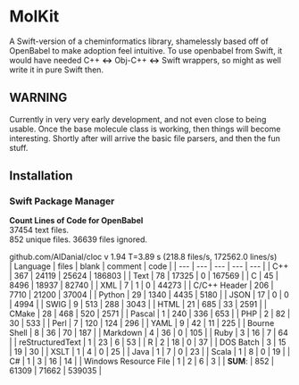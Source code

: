 # MolKit

A Swift-version of a cheminformatics library, shamelessly based off of OpenBabel to make adoption feel intuitive. 
To use openbabel from Swift, it would have needed C++ __<->__ Obj-C++ __<->__ Swift wrappers, so might as well write it in pure Swift then.  

## WARNING  

Currently in very very early development, and not even close to being usable. Once the base molecule class is working, then things will become interesting. Shortly after will arrive the basic file parsers, and then the fun stuff.

## Installation

### Swift Package Manager

__Count Lines of Code for OpenBabel__  
37454 text files.  
852 unique files.
36639 files ignored.  

github.com/AlDanial/cloc v 1.94  T=3.89 s (218.8 files/s, 172562.0 lines/s)  
| Language | files | blank | comment | code |
| --- | --- | --- | --- | --- |
| C++ | 367 | 24119 | 25624 | 186803 |
| Text | 78 | 17325 | 0 | 167569 |
| C | 45 | 8496 | 18937 | 82740 |
| XML | 7 | 1 | 0 | 44273 |
| C/C++ Header | 206 | 7710 | 21200 | 37004 |
| Python | 29 | 1340 | 4435 | 5180 |
| JSON | 17 | 0 | 0 | 4994 |
| SWIG | 9 | 513 | 288 | 3043 |
| HTML | 21 | 685 | 33 | 2591 |
| CMake | 28 | 468 | 520 | 2571 |
| Pascal | 1 | 240 | 336 | 653 |
| PHP | 2 | 82 | 30 | 533 |
| Perl | 7 | 120 | 124 | 296 |
| YAML | 9 | 42 | 11 | 225 |
| Bourne Shell | 8 | 36 | 70 | 187 |
| Markdown | 4 | 36 | 0 | 105 |
| Ruby | 3 | 16 | 7 | 64 |
| reStructuredText | 1 | 23 | 6 | 53 |
| R | 2 | 18 | 0 | 37 |
| DOS Batch | 3 | 15 | 19 | 30 |
| XSLT | 1 | 4 | 0 | 25 |
| Java | 1 | 7 | 0 | 23 |
| Scala | 1 | 8 | 0 | 19 |
| C# | 1 | 3 | 16 | 14 |
| Windows Resource File | 1 | 2 | 6 | 3 |
| __SUM__: | 852 | 61309 | 71662 | 539035 |
